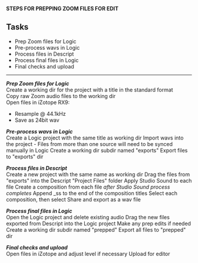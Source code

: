**STEPS FOR PREPPING ZOOM FILES FOR EDIT**

## Tasks

- Prep Zoom files for Logic
- Pre-process wavs in Logic
- Process files in Descript
- Process final files in Logic
- Final checks and upload

---
***Prep Zoom files for Logic***
<br>
Create a working dir for the project with a title in the standard format<br>
Copy raw Zoom audio files to the working dir<br>
Open files in iZotope RX9:
  - Resample @ 44.1kHz
  - Save as 24bit wav


***Pre-process wavs in Logic***
<br>
Create a Logic project with the same title as working dir
Import wavs into the project
    - Files from more than one source will need to be synced manually in Logic
Create a working dir subdir named "exports"
Export files to "exports" dir


***Process files in Descript***
<br>
Create a new project with the same name as working dir
Drag the files from "exports" into the Descript "Project Files" folder
Apply Studio Sound to each file
Create a composition from each file _after Studio Sound process completes_
Append _ss to the end of the composition titles
Select each composition, then select Share and export as a wav file


***Process final files in Logic***
<br>
Open the Logic project and delete existing audio
Drag the new files exported from Descript into the Logic project
Make any prep edits if needed
Create a working dir subdir named "prepped"
Export all files to "prepped" dir


***Final checks and upload***
<br>
Open files in iZotope and adjust level if necessary
Upload for editor

